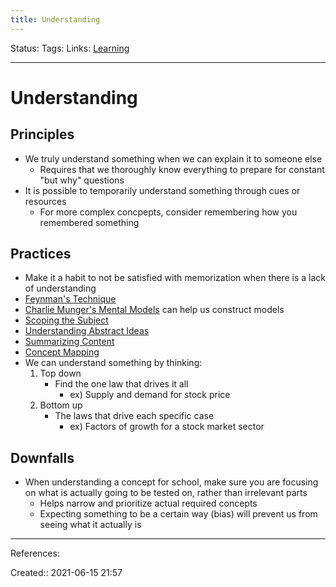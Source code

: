 ```yaml
---
title: Understanding
---
```

Status:
Tags: 
Links: [Learning](out/learning.md)
___
# Understanding
## Principles
- We truly understand something when we can explain it to someone else
	- Requires that we thoroughly know everything to prepare for constant "but why" questions
- It is possible to temporarily understand something through cues or resources
	- For more complex concpepts, consider remembering how you remembered something
## Practices
- Make it a habit to not be satisfied with memorization when there is a lack of understanding
- [Feynman's Technique](out/feynmans-technique.md)
- [Charlie Munger's Mental Models](out/charlie-mungers-mental-models.md) can help us construct models
- [Scoping the Subject](out/scoping-the-subject.md)
- [Understanding Abstract Ideas](out/understanding-abstract-ideas.md)
- [Summarizing Content](None)
- [Concept Mapping](out/concept-mapping.md)
-  We can understand something by thinking:
	1. Top down
		- Find the one law that drives it all
			- ex) Supply and demand for stock price
	2. Bottom up
		- The laws that drive each specific case
			- ex) Factors of growth for a stock market sector
## Downfalls
- When understanding a concept for school, make sure you are focusing on what is actually going to be tested on, rather than irrelevant parts
	- Helps narrow and prioritize actual required concepts
	- Expecting something to be a certain way (bias) will prevent us from seeing what it actually is
___
References:

Created:: 2021-06-15 21:57